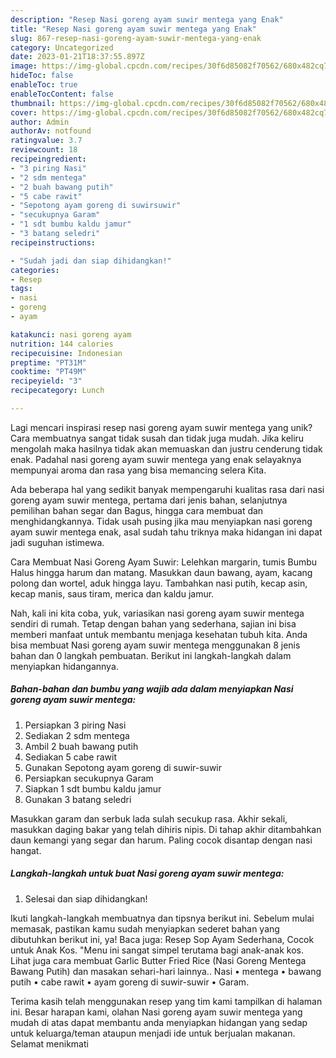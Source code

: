 ```yaml
---
description: "Resep Nasi goreng ayam suwir mentega yang Enak"
title: "Resep Nasi goreng ayam suwir mentega yang Enak"
slug: 867-resep-nasi-goreng-ayam-suwir-mentega-yang-enak
category: Uncategorized
date: 2023-01-21T18:37:55.897Z
image: https://img-global.cpcdn.com/recipes/30f6d85082f70562/680x482cq70/nasi-goreng-ayam-suwir-mentega-foto-resep-utama.jpg
hideToc: false
enableToc: true
enableTocContent: false
thumbnail: https://img-global.cpcdn.com/recipes/30f6d85082f70562/680x482cq70/nasi-goreng-ayam-suwir-mentega-foto-resep-utama.jpg
cover: https://img-global.cpcdn.com/recipes/30f6d85082f70562/680x482cq70/nasi-goreng-ayam-suwir-mentega-foto-resep-utama.jpg
author: Admin
authorAv: notfound
ratingvalue: 3.7
reviewcount: 18
recipeingredient:
- "3 piring Nasi"
- "2 sdm mentega"
- "2 buah bawang putih"
- "5 cabe rawit"
- "Sepotong ayam goreng di suwirsuwir"
- "secukupnya Garam"
- "1 sdt bumbu kaldu jamur"
- "3 batang seledri"
recipeinstructions:

- "Sudah jadi dan siap dihidangkan!"
categories:
- Resep
tags:
- nasi
- goreng
- ayam

katakunci: nasi goreng ayam 
nutrition: 144 calories
recipecuisine: Indonesian
preptime: "PT31M"
cooktime: "PT49M"
recipeyield: "3"
recipecategory: Lunch

---
```





Lagi mencari inspirasi resep nasi goreng ayam suwir mentega yang unik? Cara membuatnya sangat tidak susah dan tidak juga mudah. Jika keliru mengolah maka hasilnya tidak akan memuaskan dan justru cenderung tidak enak. Padahal nasi goreng ayam suwir mentega yang enak selayaknya mempunyai aroma dan rasa yang bisa memancing selera Kita.





Ada beberapa hal yang sedikit banyak mempengaruhi kualitas rasa dari nasi goreng ayam suwir mentega, pertama dari jenis bahan, selanjutnya pemilihan bahan segar dan Bagus, hingga cara membuat dan menghidangkannya. Tidak usah pusing jika mau menyiapkan nasi goreng ayam suwir mentega enak,      asal sudah tahu triknya maka hidangan ini dapat jadi suguhan istimewa.














Cara Membuat Nasi Goreng Ayam Suwir: Lelehkan margarin, tumis Bumbu Halus hingga harum dan matang. Masukkan daun bawang, ayam, kacang polong dan wortel, aduk hingga layu. Tambahkan nasi putih, kecap asin, kecap manis, saus tiram, merica dan kaldu jamur.






Nah, kali ini kita coba, yuk, variasikan nasi goreng ayam suwir mentega sendiri di rumah. Tetap dengan bahan yang sederhana, sajian ini bisa memberi manfaat untuk membantu menjaga kesehatan tubuh kita. Anda bisa membuat Nasi goreng ayam suwir mentega menggunakan 8 jenis bahan dan 0 langkah pembuatan. Berikut ini langkah-langkah dalam menyiapkan hidangannya.

<!--inarticleads1-->

##### Bahan-bahan dan bumbu yang wajib ada dalam menyiapkan Nasi goreng ayam suwir mentega:

1. Persiapkan 3 piring Nasi
1. Sediakan 2 sdm mentega
1. Ambil 2 buah bawang putih
1. Sediakan 5 cabe rawit
1. Gunakan Sepotong ayam goreng di suwir-suwir
1. Persiapkan secukupnya Garam
1. Siapkan 1 sdt bumbu kaldu jamur
1. Gunakan 3 batang seledri


Masukkan garam dan serbuk lada sulah secukup rasa. Akhir sekali, masukkan daging bakar yang telah dihiris nipis. Di tahap akhir ditambahkan daun kemangi yang segar dan harum. Paling cocok disantap dengan nasi hangat. 

<!--inarticleads2-->

##### Langkah-langkah untuk buat Nasi goreng ayam suwir mentega:


1. Selesai dan siap dihidangkan!

Ikuti langkah-langkah membuatnya dan tipsnya berikut ini. Sebelum mulai memasak, pastikan kamu sudah menyiapkan sederet bahan yang dibutuhkan berikut ini, ya! Baca juga: Resep Sop Ayam Sederhana, Cocok untuk Anak Kos. &#34;Menu ini sangat simpel terutama bagi anak-anak kos. Lihat juga cara membuat Garlic Butter Fried Rice (Nasi Goreng Mentega Bawang Putih) dan masakan sehari-hari lainnya.. Nasi • mentega • bawang putih • cabe rawit • ayam goreng di suwir-suwir • Garam. 

Terima kasih telah menggunakan resep yang tim kami tampilkan di halaman ini. Besar harapan kami, olahan Nasi goreng ayam suwir mentega yang mudah di atas dapat membantu anda menyiapkan hidangan yang sedap untuk keluarga/teman ataupun menjadi ide untuk berjualan makanan. Selamat menikmati
